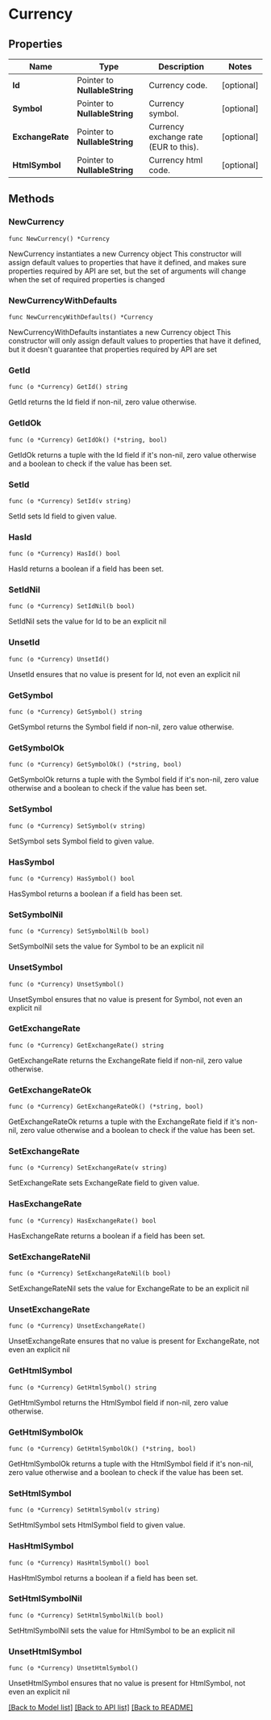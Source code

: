 # Currency

## Properties

Name | Type | Description | Notes
------------ | ------------- | ------------- | -------------
**Id** | Pointer to **NullableString** | Currency code. | [optional] 
**Symbol** | Pointer to **NullableString** | Currency symbol. | [optional] 
**ExchangeRate** | Pointer to **NullableString** | Currency exchange rate (EUR to this). | [optional] 
**HtmlSymbol** | Pointer to **NullableString** | Currency html code. | [optional] 

## Methods

### NewCurrency

`func NewCurrency() *Currency`

NewCurrency instantiates a new Currency object
This constructor will assign default values to properties that have it defined,
and makes sure properties required by API are set, but the set of arguments
will change when the set of required properties is changed

### NewCurrencyWithDefaults

`func NewCurrencyWithDefaults() *Currency`

NewCurrencyWithDefaults instantiates a new Currency object
This constructor will only assign default values to properties that have it defined,
but it doesn't guarantee that properties required by API are set

### GetId

`func (o *Currency) GetId() string`

GetId returns the Id field if non-nil, zero value otherwise.

### GetIdOk

`func (o *Currency) GetIdOk() (*string, bool)`

GetIdOk returns a tuple with the Id field if it's non-nil, zero value otherwise
and a boolean to check if the value has been set.

### SetId

`func (o *Currency) SetId(v string)`

SetId sets Id field to given value.

### HasId

`func (o *Currency) HasId() bool`

HasId returns a boolean if a field has been set.

### SetIdNil

`func (o *Currency) SetIdNil(b bool)`

 SetIdNil sets the value for Id to be an explicit nil

### UnsetId
`func (o *Currency) UnsetId()`

UnsetId ensures that no value is present for Id, not even an explicit nil
### GetSymbol

`func (o *Currency) GetSymbol() string`

GetSymbol returns the Symbol field if non-nil, zero value otherwise.

### GetSymbolOk

`func (o *Currency) GetSymbolOk() (*string, bool)`

GetSymbolOk returns a tuple with the Symbol field if it's non-nil, zero value otherwise
and a boolean to check if the value has been set.

### SetSymbol

`func (o *Currency) SetSymbol(v string)`

SetSymbol sets Symbol field to given value.

### HasSymbol

`func (o *Currency) HasSymbol() bool`

HasSymbol returns a boolean if a field has been set.

### SetSymbolNil

`func (o *Currency) SetSymbolNil(b bool)`

 SetSymbolNil sets the value for Symbol to be an explicit nil

### UnsetSymbol
`func (o *Currency) UnsetSymbol()`

UnsetSymbol ensures that no value is present for Symbol, not even an explicit nil
### GetExchangeRate

`func (o *Currency) GetExchangeRate() string`

GetExchangeRate returns the ExchangeRate field if non-nil, zero value otherwise.

### GetExchangeRateOk

`func (o *Currency) GetExchangeRateOk() (*string, bool)`

GetExchangeRateOk returns a tuple with the ExchangeRate field if it's non-nil, zero value otherwise
and a boolean to check if the value has been set.

### SetExchangeRate

`func (o *Currency) SetExchangeRate(v string)`

SetExchangeRate sets ExchangeRate field to given value.

### HasExchangeRate

`func (o *Currency) HasExchangeRate() bool`

HasExchangeRate returns a boolean if a field has been set.

### SetExchangeRateNil

`func (o *Currency) SetExchangeRateNil(b bool)`

 SetExchangeRateNil sets the value for ExchangeRate to be an explicit nil

### UnsetExchangeRate
`func (o *Currency) UnsetExchangeRate()`

UnsetExchangeRate ensures that no value is present for ExchangeRate, not even an explicit nil
### GetHtmlSymbol

`func (o *Currency) GetHtmlSymbol() string`

GetHtmlSymbol returns the HtmlSymbol field if non-nil, zero value otherwise.

### GetHtmlSymbolOk

`func (o *Currency) GetHtmlSymbolOk() (*string, bool)`

GetHtmlSymbolOk returns a tuple with the HtmlSymbol field if it's non-nil, zero value otherwise
and a boolean to check if the value has been set.

### SetHtmlSymbol

`func (o *Currency) SetHtmlSymbol(v string)`

SetHtmlSymbol sets HtmlSymbol field to given value.

### HasHtmlSymbol

`func (o *Currency) HasHtmlSymbol() bool`

HasHtmlSymbol returns a boolean if a field has been set.

### SetHtmlSymbolNil

`func (o *Currency) SetHtmlSymbolNil(b bool)`

 SetHtmlSymbolNil sets the value for HtmlSymbol to be an explicit nil

### UnsetHtmlSymbol
`func (o *Currency) UnsetHtmlSymbol()`

UnsetHtmlSymbol ensures that no value is present for HtmlSymbol, not even an explicit nil

[[Back to Model list]](../README.md#documentation-for-models) [[Back to API list]](../README.md#documentation-for-api-endpoints) [[Back to README]](../README.md)


